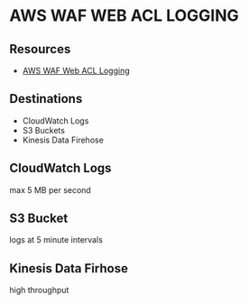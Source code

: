 # AWS WAF WEB ACL LOGGING


## Resources
- [AWS WAF Web ACL Logging](https://docs.aws.amazon.com/waf/latest/developerguide/logging.html)

## Destinations
- CloudWatch Logs
- S3 Buckets
- Kinesis Data Firehose

## CloudWatch Logs
max 5 MB per second

## S3 Bucket
logs at 5 minute intervals

## Kinesis Data Firhose
high throughput
